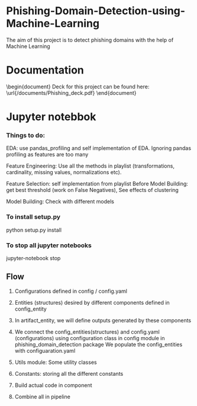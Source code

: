 # Phishing-Domain-Detection-using-Machine-Learning
The aim of this project is to detect phishing domains with the help of Machine Learning

# Documentation
\begin{document}
Deck for this project can be found here: \url{/documents/Phishing_deck.pdf}
\end{document}

# Jupyter notebbok
### Things to do:
 EDA: use pandas_profiling and self implementation of EDA. Ignoring pandas profiling as features are too many

 Feature Engineering: Use all the methods in playlist (transformations, cardinality, missing values, normalizations etc). 

 Feature Selection: self implementation from playlist
 Before Model Building: get best threshold (work on False Negatives), See effects of clustering

 Model Building: Check with different models


### To install setup.py
python setup.py install


### To stop all jupyter notebooks
jupyter-notebook stop



## Flow

1. Configurations defined in config / config.yaml

2. Entities (structures) desired by different components defined in config_entity

3. In artifact_entity, we will define outputs generated by these components

4. We connect the config_entities(structures) and config.yaml (configurations) using configuration class in config module in phishing_domain_detection package
We populate the config_entities with configuaration.yaml


5. Utils module: Some utility classes

6. Constants: storing all the different constants

7. Build actual code in component

8. Combine all in pipeline



